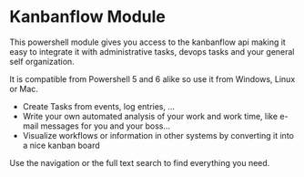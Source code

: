 # Kanbanflow Module

This powershell module gives you access to the kanbanflow api making it easy
to integrate it with administrative tasks, devops tasks and your general 
self organization.

It is compatible from Powershell 5 and 6 alike so use it from Windows, Linux or Mac. 

  - Create Tasks from events, log entries, ...
  - Write your own automated analysis of your work and work time, like e-mail messages for you and your boss...
  - Visualize workflows or information in other systems by converting it into a nice kanban board
  
Use the navigation or the full text search to find everything you need.

